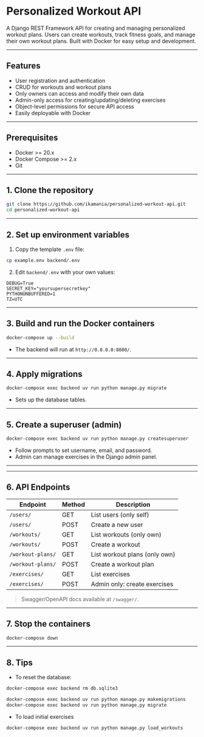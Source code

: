 # Personalized Workout API

A Django REST Framework API for creating and managing personalized workout plans. 
Users can create workouts, track fitness goals, and manage their own workout plans. 
Built with Docker for easy setup and development.

---

## Features

* User registration and authentication
* CRUD for workouts and workout plans
* Only owners can access and modify their own data
* Admin-only access for creating/updating/deleting exercises
* Object-level permissions for secure API access
* Easily deployable with Docker

---

## Prerequisites

* Docker >= 20.x
* Docker Compose >= 2.x
* Git

---

## 1. Clone the repository

```bash
git clone https://github.com/ikamania/personalized-workout-api.git
cd personalized-workout-api
```

---

## 2. Set up environment variables

1. Copy the template `.env` file:

```bash
cp example.env backend/.env
```

2. Edit `backend/.env` with your own values:

```env
DEBUG=True
SECRET_KEY="yoursupersecretkey"
PYTHONUNBUFFERED=1
TZ=UTC
```

---

## 3. Build and run the Docker containers

```bash
docker-compose up --build
```

* The backend will run at `http://0.0.0.0:8000/`.

---

## 4. Apply migrations

```bash
docker-compose exec backend uv run python manage.py migrate
```

* Sets up the database tables.

---

## 5. Create a superuser (admin)

```bash
docker-compose exec backend uv run python manage.py createsuperuser
```

* Follow prompts to set username, email, and password.
* Admin can manage exercises in the Django admin panel.

---

---

## 6. API Endpoints

| Endpoint          | Method | Description                   |
| ----------------- | ------ | ----------------------------- |
| `/users/`         | GET    | List users (only self)        |
| `/users/`         | POST   | Create a new user             |
| `/workouts/`      | GET    | List workouts (only own)      |
| `/workouts/`      | POST   | Create a workout              |
| `/workout-plans/` | GET    | List workout plans (only own) |
| `/workout-plans/` | POST   | Create a workout plan         |
| `/exercises/`     | GET    | List exercises                |
| `/exercises/`     | POST   | Admin only: create exercises  |

> Swagger/OpenAPI docs available at `/swagger/`.

---

## 7. Stop the containers

```bash
docker-compose down
```

---

## 8. Tips

* To reset the database:

```bash
docker-compose exec backend rm db.sqlite3

docker-compose exec backend uv run python manage.py makemigrations
docker-compose exec backend uv run python manage.py migrate
```

* To load initial exercises

```bash
docker-compose exec backend uv run python manage.py load_workouts
```
